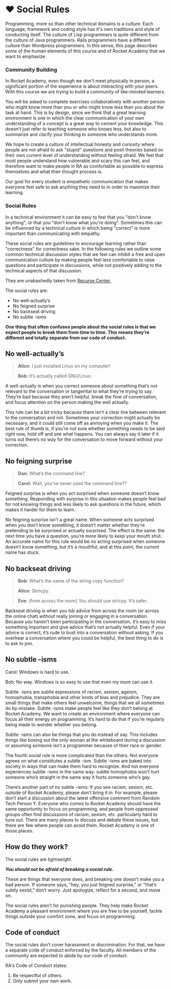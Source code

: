 # ❤ Social Rules

Programming, more so than other technical domains is a culture. Each language, framework and coding style has it's own traditions and style of conducting itself. The culture of Lisp programmers is quite different from the culture of Java programmers. Rails programmers have a different culture than Wordpress programmers. In this sense, this page describes some of the human elements of this course and of Rocket Academy that we want to emphasize.

### Community Building

In Rocket Academy, even though we don't meet physically in person, a significant portion of the experience is about interacting with your peers. With this course we are trying to build a community of like-minded learners.

You will be asked to complete exercises collaboratively with another person who might know more than you or who might know less than you about the task at hand. This is by design, since we think that a great learning environment is one in which the clear communication of your own understanding of a concept is a great way to cement your knowledge. This doesn't just refer to teaching someone who knows less, but also to summarize and clarify your thinking to someone who understands more.

We hope to create a culture of intellectual honesty and curiosity where people are not afraid to ask "stupid" questions and posit theories based on their own current level of understanding without feeling afraid. We feel that most people understand how vulnerable and scary this can feel, and therefore want to make people in RA as comfortable as possible to express themselves and what their thought process is. 

Our goal for every student is empathetic communication that makes everyone feel safe to ask anything they need to in order to maximize their learning.

### Social Rules

In a technical environment it can be easy to feel that you "don't know anything", or that you "don't know what you're doing". Sometimes this can be influenced by a technical culture in which being "correct" is more important than communicating with empathy.

These social rules are guidelines to encourage learning rather than "correctness" for correctness sake. In the following rules we outline some common technical discussion styles that we feel can inhibit a free and open communication culture by making people feel less comfortable to raise questions and participate in discussions, while not positively adding to the technical aspects of that discussion.

They are unabashedly taken from [Recurse Center.](https://www.recurse.com/social-rules)

The social rules are:

* No well-actually’s
* No feigned surprise
* No backseat driving
* No subtle -isms

**One thing that often confuses people about the social rules is that we expect people to break them from time to time. This means they’re different and totally separate from our code of conduct.**

## No well-actually’s

> **Alice:** I just installed Linux on my computer!
>
> **Bob:** It’s actually called GNU/Linux.

A well-actually is when you correct someone about something that’s not relevant to the conversation or tangential to what they’re trying to say. They’re bad because they aren’t helpful, break the flow of conversation, and focus attention on the person making the well actually.

This rule can be a bit tricky because there isn’t a clear line between relevant to the conversation and not. Sometimes your correction might actually be necessary, and it could still come off as annoying when you make it. The best rule of thumb is, if you’re not sure whether something needs to be said right now, hold off and see what happens. You can always say it later if it turns out there’s no way for the conversation to move forward without your correction.

## No feigning surprise

> **Dan:** What’s the command line?
>
> **Carol:** _Wait,_ you’ve never used the command line??

Feigned surprise is when you act surprised when someone doesn’t know something. Responding with surprise in this situation makes people feel bad for not knowing things and less likely to ask questions in the future, which makes it harder for them to learn.

No feigning surprise isn’t a great name. When someone acts surprised when you don’t know something, it doesn’t matter whether they’re pretending to be surprised or actually surprised. The effect is the same: the next time you have a question, you’re more likely to keep your mouth shut. An accurate name for this rule would be no acting surprised when someone doesn’t know something, but it’s a mouthful, and at this point, the current name has stuck.

## No backseat driving

> **Bob:** What’s the name of the string copy function?
>
> **Alice:** Strncpy.
>
> **Eve:** (from across the room) You should use strlcpy. It’s safer.

Backseat driving is when you lob advice from across the room (or across the online chat) without really joining or engaging in a conversation. Because you haven’t been participating in the conversation, it’s easy to miss something important and give advice that’s not actually helpful. Even if your advice is correct, it’s rude to bust into a conversation without asking. If you overhear a conversation where you could be helpful, the best thing to do is to ask to join.

## No subtle -isms

Carol: Windows is hard to use.

Bob: No way. Windows is so easy to use that even my mom can use it.

Subtle -isms are subtle expressions of racism, sexism, ageism, homophobia, transphobia and other kinds of bias and prejudice. They are small things that make others feel unwelcome, things that we all sometimes do by mistake. Subtle -isms make people feel like they don’t belong at Rocket Academy. We want to create an environment where everyone can focus all their energy on programming. It’s hard to do that if you’re regularly being made to wonder whether you belong.

Subtle -isms can also be things that you do instead of say. This includes things like boxing out the only woman at the whiteboard during a discussion or assuming someone isn’t a programmer because of their race or gender.

The fourth social rule is more complicated than the others. Not everyone agrees on what constitutes a subtle -ism. Subtle -isms are baked into society in ways that can make them hard to recognize. And not everyone experiences subtle -isms in the same way: subtle homophobia won’t hurt someone who’s straight in the same way it hurts someone who’s gay.

There’s another part of no subtle -isms: If you see racism, sexism, etc. outside of Rocket Academy, please don’t bring it in. For example, please don’t start a discussion about the latest offensive comment from Random Tech Person Y. Everyone who comes to Rocket Academy should have the same opportunity to focus on programming, and people from oppressed groups often find discussions of racism, sexism, etc. particularly hard to tune out. There are many places to discuss and debate these issues, but there are few where people can avoid them. Rocket Academy is one of those places.

## How do they work?

The social rules are lightweight.

_**You should not be afraid of breaking a social rule.**_

These are things that everyone does, and breaking one doesn’t make you a bad person. If someone says, "hey, you just feigned surprise," or "that’s subtly sexist," don’t worry. Just apologize, reflect for a second, and move on.

The social rules aren’t for punishing people. They help make Rocket Academy a pleasant environment where you are free to be yourself, tackle things outside your comfort zone, and focus on programming.

## Code of conduct

The social rules don’t cover harassment or discrimination. For that, we have a separate code of conduct enforced by the faculty. All members of the community are expected to abide by our code of conduct.

RA's Code of Conduct states:

1. Be respectful of others.
2. Only submit your own work.
